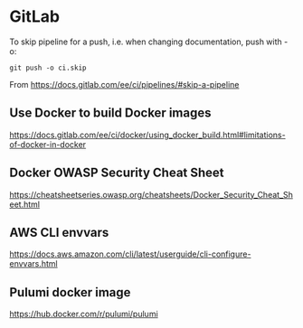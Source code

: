 # GitLab

To skip pipeline for a push, i.e. when changing documentation, push with -o:

`git push -o ci.skip`

From <https://docs.gitlab.com/ee/ci/pipelines/#skip-a-pipeline>

## Use Docker to build Docker images

https://docs.gitlab.com/ee/ci/docker/using_docker_build.html#limitations-of-docker-in-docker

## Docker OWASP Security Cheat Sheet

https://cheatsheetseries.owasp.org/cheatsheets/Docker_Security_Cheat_Sheet.html

## AWS CLI envvars

https://docs.aws.amazon.com/cli/latest/userguide/cli-configure-envvars.html

## Pulumi docker image

https://hub.docker.com/r/pulumi/pulumi
